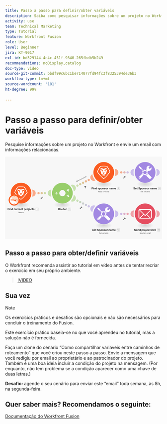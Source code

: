 ```yaml
---
title: Passo a passo para definir/obter variáveis
description: Saiba como pesquisar informações sobre um projeto no Workfront e enviar um email com informações relacionadas no [!DNL Adobe Workfront Fusion].
activity: use
team: Technical Marketing
type: Tutorial
feature: Workfront Fusion
role: User
level: Beginner
jira: KT-9017
exl-id: bd329144-4c4c-451f-9340-265fbdb5b249
recommendations: noDisplay,catalog
doc-type: video
source-git-commit: bbdf99c6bc1be714077fd94fc3f8325394de36b3
workflow-type: tm+mt
source-wordcount: '181'
ht-degree: 99%

---
```


# Passo a passo para definir/obter variáveis

Pesquise informações sobre um projeto no Workfront e envie um email com informações relacionadas.

![Uma imagem do cenário do Fusion](assets/universal-connectors-and-routing-8.png)

## Passo a passo para obter/definir variáveis

O Workfront recomenda assistir ao tutorial em vídeo antes de tentar recriar o exercício em seu próprio ambiente.

>[!VIDEO](https://video.tv.adobe.com/v/335276/?quality=12&learn=on&enablevpops=1)


## Sua vez

>[!NOTE]
>
>Os exercícios práticos e desafios são opcionais e não são necessários para concluir o treinamento do Fusion.

Este exercício prático baseia-se no que você aprendeu no tutorial, mas a solução não é fornecida.

Faça um clone do cenário “Como compartilhar variáveis entre caminhos de roteamento” que você criou neste passo a passo. Envie a mensagem que você redigiu por email ao proprietário e ao patrocinador do projeto. Também é uma boa ideia incluir a condição do projeto na mensagem. (Por enquanto, não tem problema se a condição aparecer como uma chave de duas letras.)

**Desafio:** agende o seu cenário para enviar este “email” toda semana, às 8h, na segunda-feira.

## Quer saber mais? Recomendamos o seguinte:

[Documentação do Workfront Fusion](https://experienceleague.adobe.com/en/docs/workfront-fusion/using/get-started-with-fusion/understand-workfront-fusion/workfront-fusion-overview)
